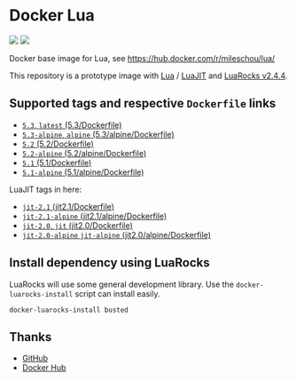 # Docker Lua

[![](https://img.shields.io/docker/stars/mileschou/lua.svg)](https://hub.docker.com/r/mileschou/lua/)
[![](https://img.shields.io/docker/pulls/mileschou/lua.svg)](https://hub.docker.com/r/mileschou/lua/)

Docker base image for Lua, see https://hub.docker.com/r/mileschou/lua/

This repository is a prototype image with [Lua](https://www.lua.org/) / [LuaJIT](https://luajit.org/) and [LuaRocks v2.4.4](https://luarocks.org/).

## Supported tags and respective `Dockerfile` links

* [`5.3`, `latest` (5.3/Dockerfile)](https://github.com/MilesChou/docker-lua/blob/master/5.3/Dockerfile)
* [`5.3-alpine`, `alpine` (5.3/alpine/Dockerfile)](https://github.com/MilesChou/docker-lua/blob/master/5.3/alpine/Dockerfile)
* [`5.2` (5.2/Dockerfile)](https://github.com/MilesChou/docker-lua/blob/master/5.2/Dockerfile)
* [`5.2-alpine` (5.2/alpine/Dockerfile)](https://github.com/MilesChou/docker-lua/blob/master/5.2/alpine/Dockerfile)
* [`5.1` (5.1/Dockerfile)](https://github.com/MilesChou/docker-lua/blob/master/5.1/Dockerfile)
* [`5.1-alpine` (5.1/alpine/Dockerfile)](https://github.com/MilesChou/docker-lua/blob/master/5.1/alpine/Dockerfile)

LuaJIT tags in here:

* [`jit-2.1` (jit2.1/Dockerfile)](https://github.com/MilesChou/docker-lua/blob/master/jit2.1/Dockerfile)
* [`jit-2.1-alpine` (jit2.1/alpine/Dockerfile)](https://github.com/MilesChou/docker-lua/blob/master/jit2.1/alpine/Dockerfile)
* [`jit-2.0`, `jit` (jit2.0/Dockerfile)](https://github.com/MilesChou/docker-lua/blob/master/jit2.0/Dockerfile)
* [`jit-2.0-alpine` `jit-alpine` (jit2.0/alpine/Dockerfile)](https://github.com/MilesChou/docker-lua/blob/master/jit2.0/alpine/Dockerfile)


## Install dependency using LuaRocks

LuaRocks will use some general development library. Use the `docker-luarocks-install` script can install easily.

```
docker-luarocks-install busted
```

## Thanks

* [GitHub](https://github.com/)
* [Docker Hub](https://hub.docker.com/)
